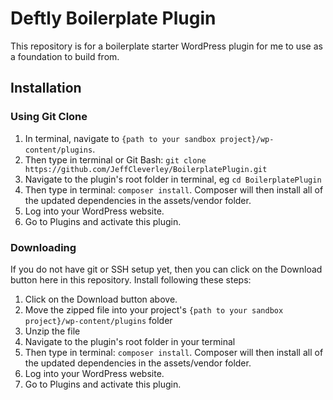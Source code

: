 # Deftly Boilerplate Plugin

This repository is for a boilerplate starter WordPress plugin for me to use as a foundation to build from.

## Installation

### Using Git Clone

1. In terminal, navigate to `{path to your sandbox project}/wp-content/plugins`.
2. Then type in terminal or Git Bash: `git clone https://github.com/JeffCleverley/BoilerplatePlugin.git`
3. Navigate to the plugin's root folder in terminal, eg `cd BoilerplatePlugin`
4. Then type in terminal: `composer install`. Composer will then install all of the updated dependencies in the assets/vendor folder.
5. Log into your WordPress website.
6. Go to Plugins and activate this plugin.


### Downloading

If you do not have git or SSH setup yet, then you can click on the Download button here in this repository.  Install following these steps:

1. Click on the Download button above.
2. Move the zipped file into your project's `{path to your sandbox project}/wp-content/plugins` folder
3. Unzip the file
4. Navigate to the plugin's root folder in your terminal
5. Then type in terminal: `composer install`. Composer will then install all of the updated dependencies in the assets/vendor folder.
6. Log into your WordPress website.
7. Go to Plugins and activate this plugin.
